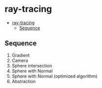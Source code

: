 # ray-tracing

<!--toc:start-->
- [ray-tracing](#ray-tracing)
  - [Sequence](#sequence)
<!--toc:end-->


## Sequence
1. Gradient
2. Camera
3. Sphere intersection
4. Sphere with Normal
5. Sphere with Normal (optimized algorithm)
6. Abstraction

